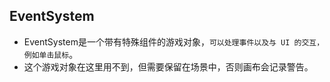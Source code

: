 ## EventSystem
* EventSystem是一个带有特殊组件的游戏对象，`可以处理事件以及与 UI 的交互，例如单击鼠标`。
* 这个游戏对象在这里用不到，但需要保留在场景中，否则画布会记录警告。




